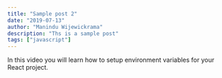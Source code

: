```yaml
---
title: "Sample post 2"
date: "2019-07-13"
author: "Manindu Wijewickrama"
description: "Ths is a sample post"
tags: ["javascript"]
---
```


In this video you will learn how to setup environment variables for your React project.